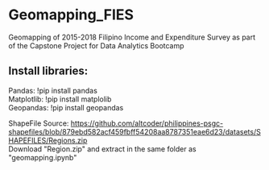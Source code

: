 # Geomapping_FIES
Geomapping of 2015-2018 Filipino Income and Expenditure Survey as part of the Capstone Project for Data Analytics Bootcamp

## Install libraries:
Pandas: !pip install pandas<br>
Matplotlib: !pip install matplolib<br>
Geopandas: !pip install geopandas<br>

ShapeFile Source: https://github.com/altcoder/philippines-psgc-shapefiles/blob/879ebd582acf459fbff54208aa8787351eae6d23/datasets/SHAPEFILES/Regions.zip <br>
Download "Region.zip" and extract in the same folder as "geomapping.ipynb"
